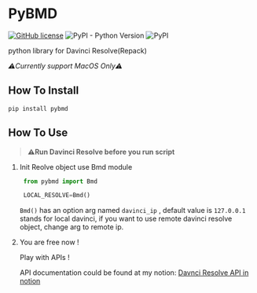 # PyBMD
[![GitHub license](https://img.shields.io/github/license/WheheoHu/pybmd)](https://github.com/WheheoHu/pybmd/blob/master/LICENSE)
![PyPI - Python Version](https://img.shields.io/pypi/pyversions/pybmd)
![PyPI](https://img.shields.io/pypi/v/pybmd)


python library for Davinci Resolve(Repack)

*⚠️Currently support MacOS Only⚠️*

## How To Install

```
pip install pybmd
```

## How To Use
>**⚠️Run Davinci Resolve before you run script**

1. Init Reolve object use Bmd module
   ```python
    from pybmd import Bmd

    LOCAL_RESOLVE=Bmd()
    ```
    `Bmd()`  has an option arg named `davinci_ip` , default value is `127.0.0.1 `stands for local davinci, if you want to use remote davinci resolve object, change arg to remote ip.

2. You are free now ! 

    Play with APIs !
    
    API documentation could be found at my notion:
    [Davnci Resolve API in notion](https://wheheohu.notion.site/Davinci-Python-API-7c4f1038a36f44818b631ec7e4a537fa)

